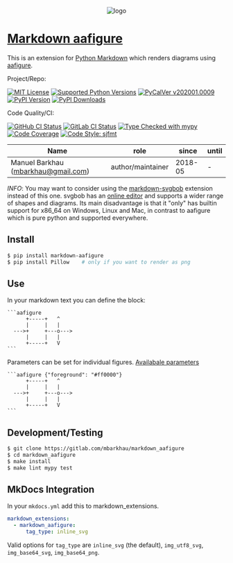<div align="center">
<p align="center">
  <img alt="logo" src="https://gitlab.com/mbarkhau/markdown_aafigure/-/raw/master/logo.png">
</p>
</div>


# [Markdown aafigure][repo_ref]

This is an extension for [Python Markdown](https://python-markdown.github.io/)
which renders diagrams using [aafigure](https://aafigure.readthedocs.io/).

Project/Repo:

[![MIT License][license_img]][license_ref]
[![Supported Python Versions][pyversions_img]][pyversions_ref]
[![PyCalVer v202001.0009][version_img]][version_ref]
[![PyPI Version][pypi_img]][pypi_ref]
[![PyPI Downloads][downloads_img]][downloads_ref]

Code Quality/CI:

[![GitHub CI Status][github_build_img]][github_build_ref]
[![GitLab CI Status][gitlab_build_img]][gitlab_build_ref]
[![Type Checked with mypy][mypy_img]][mypy_ref]
[![Code Coverage][codecov_img]][codecov_ref]
[![Code Style: sjfmt][style_img]][style_ref]


|                 Name                |        role       |  since  | until |
|-------------------------------------|-------------------|---------|-------|
| Manuel Barkhau (mbarkhau@gmail.com) | author/maintainer | 2018-05 | -     |


*INFO*: You may want to consider using the [markdown-svgbob](https://pypi.org/project/markdown-svgbob/) extension instead of this one. svgbob has an [online editor](https://ivanceras.github.io/svgbob-editor/) and supports a wider range of shapes and diagrams. Its main disadvantage is that it "only" has builtin support for x86_64 on Windows, Linux and Mac, in contrast to aafigure which is pure python and supported everywhere.


## Install

```bash
$ pip install markdown-aafigure
$ pip install Pillow    # only if you want to render as png
```


## Use

In your markdown text you can define the block:

    ```aafigure
          +-----+   ^
          |     |   |
      --->+     +---o--->
          |     |   |
          +-----+   V
    ```

Parameters can be set for individual figures.
[Availabale parameters](https://aafigure.readthedocs.io/en/latest/sphinxext.html#options)

    ```aafigure {"foreground": "#ff0000"}
          +-----+   ^
          |     |   |
      --->+     +---o--->
          |     |   |
          +-----+   V
    ```


## Development/Testing

```bash
$ git clone https://gitlab.com/mbarkhau/markdown_aafigure
$ cd markdown_aafigure
$ make install
$ make lint mypy test
```


## MkDocs Integration

In your `mkdocs.yml` add this to markdown_extensions.

```yaml
markdown_extensions:
  - markdown_aafigure:
      tag_type: inline_svg
```

Valid options for `tag_type` are `inline_svg` (the default), `img_utf8_svg`, `img_base64_svg`, `img_base64_png`.


[repo_ref]: https://gitlab.com/mbarkhau/markdown_aafigure

[github_build_img]: https://github.com/mbarkhau/markdown_aafigure/workflows/CI/badge.svg
[github_build_ref]: https://github.com/mbarkhau/markdown_aafigure/actions?query=workflow%3ACI

[gitlab_build_img]: https://gitlab.com/mbarkhau/markdown_aafigure/badges/master/pipeline.svg
[gitlab_build_ref]: https://gitlab.com/mbarkhau/markdown_aafigure/pipelines

[codecov_img]: https://gitlab.com/mbarkhau/markdown_aafigure/badges/master/coverage.svg
[codecov_ref]: https://mbarkhau.gitlab.io/markdown_aafigure/cov

[license_img]: https://img.shields.io/badge/License-MIT-blue.svg
[license_ref]: https://gitlab.com/mbarkhau/markdown_aafigure/blob/master/LICENSE

[mypy_img]: https://img.shields.io/badge/mypy-checked-green.svg
[mypy_ref]: https://mbarkhau.gitlab.io/markdown_aafigure/mypycov

[style_img]: https://img.shields.io/badge/code%20style-%20sjfmt-f71.svg
[style_ref]: https://gitlab.com/mbarkhau/straitjacket/

[pypi_img]: https://img.shields.io/badge/PyPI-wheels-green.svg
[pypi_ref]: https://pypi.org/project/markdown_aafigure/#files

[downloads_img]: https://pepy.tech/badge/markdown-aafigure/month
[downloads_ref]: https://pepy.tech/project/markdown-aafigure

[version_img]: https://img.shields.io/static/v1.svg?label=PyCalVer&message=v202001.0009&color=blue
[version_ref]: https://pypi.org/project/pycalver/

[pyversions_img]: https://img.shields.io/pypi/pyversions/markdown_aafigure.svg
[pyversions_ref]: https://pypi.python.org/pypi/markdown_aafigure


